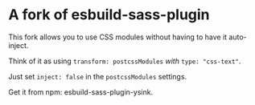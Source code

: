 # A fork of esbuild-sass-plugin

This fork allows you to use CSS modules without having to have it auto-inject.

Think of it as using `transform: postcssModules` *with* `type: "css-text"`.

Just set `inject: false` in the `postcssModules` settings.

Get it from npm: esbuild-sass-plugin-ysink.
